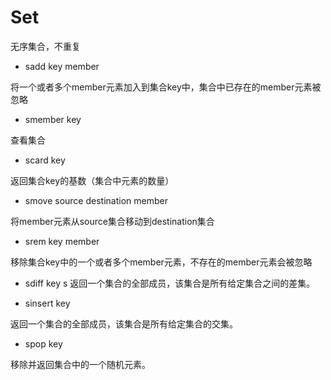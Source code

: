 # Set

无序集合，不重复

+ sadd key member

将一个或者多个member元素加入到集合key中，集合中已存在的member元素被忽略

+ smember key

查看集合

+ scard key

返回集合key的基数（集合中元素的数量）

+ smove source destination member

将member元素从source集合移动到destination集合

+ srem key member

移除集合key中的一个或者多个member元素，不存在的member元素会被忽略

+ sdiff key
s
返回一个集合的全部成员，该集合是所有给定集合之间的差集。

+ sinsert key

返回一个集合的全部成员，该集合是所有给定集合的交集。

+ spop key

移除并返回集合中的一个随机元素。